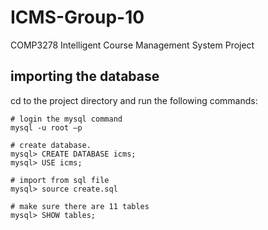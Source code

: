 # ICMS-Group-10

COMP3278 Intelligent Course Management System Project

## importing the database

cd to the project directory and run the following commands: 
```
# login the mysql command
mysql -u root –p

# create database.
mysql> CREATE DATABASE icms;
mysql> USE icms;

# import from sql file
mysql> source create.sql

# make sure there are 11 tables
mysql> SHOW tables;
```
